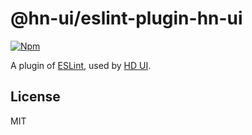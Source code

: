 # @hn-ui/eslint-plugin-hn-ui

[![Npm](https://img.shields.io/npm/v/@hn-ui/eslint-plugin-hn-ui)](https://www.npmjs.com/package/@hn-ui/eslint-plugin-hn-ui)

A plugin of [ESLint](https://eslint.org), used by [HD UI](https://hn-ui.com).

## License

MIT
